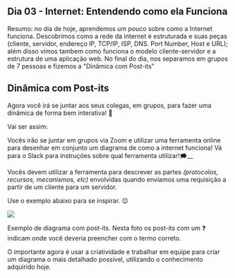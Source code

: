 ## Dia 03 - Internet: Entendendo como ela Funciona

Resumo: no dia de hoje, aprendemos um pouco sobre como a Internet funciona. Descobrimos como a rede da internet é estruturada e suas peças (cliente, servidor, endereço IP, TCP/IP, ISP, DNS. Port Number, Host e URL); além disso vimos tambem como funciona o modelo cliente-servidor e a estrutura de uma aplicação web. No final do dia, nos separamos em grupos de 7 pessoas e fizemos a "Dinâmica com Post-its"

## Dinâmica com Post-its

Agora você irá se juntar aos seus colegas, em grupos, para fazer uma dinâmica de forma bem interativa! 🎎

Vai ser assim:

Vocês irão se juntar em grupos via Zoom e utilizar uma ferramenta online para desenhar em conjunto um diagrama de como a internet funciona! Vá para o Slack para instruções sobre qual ferramenta utilizar!🗯__

Vocês devem utilizar a ferramenta para descrever as partes  _(protocolos, recursos, mecanismos, etc)_ envolvidas quando enviamos uma requisição a partir de um cliente para um servidor.

Use o exemplo abaixo para se inspirar. 😉

![](https://s3.us-east-2.amazonaws.com/assets.app.betrybe.com/fundamentals/internet/images/post-it-internet-707300d0d09adfbd48b974bffedf442e.jpeg)

Exemplo de diagrama com post-its. Nesta foto os post-its com um ❓ indicam onde você deveria preencher com o termo correto.

O importante agora é usar a criatividade e trabalhar em equipe para criar um diagrama o mais detalhado possível, utilizando o conhecimento adquirido hoje.

